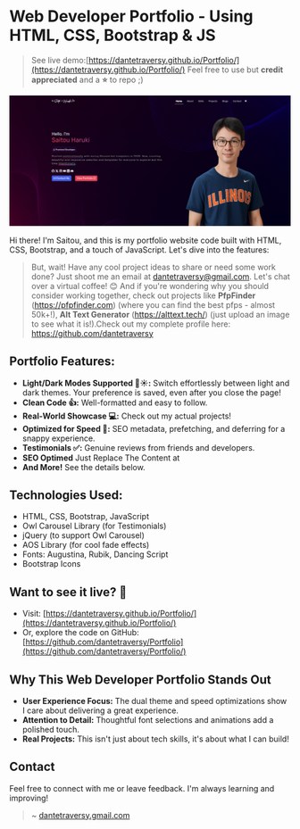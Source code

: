 # Web Developer Portfolio - Using HTML, CSS, Bootstrap & JS

> See live demo:[https://dantetraversy.github.io/Portfolio/](https://dantetraversy.github.io/Portfolio/) Feel free to use but **credit appreciated** and a **⭐** to repo ;)

![Developer Portoflio](https://github.com/dantetraversy/Portfolio/blob/master/Developer%20Portolio%20Website.png)


Hi there! I'm Saitou, and this is my portfolio website code built with HTML, CSS, Bootstrap, and a touch of JavaScript. Let's dive into the features:

> But, wait! Have any cool project ideas to share or need some work done? Just shoot me an email at dantetraversy@gmail.com. Let's chat over a virtual coffee! 😊 And if you're wondering why you should consider working together, check out projects like **PfpFinder** (https://pfpfinder.com) (where you can find the best pfps - almost 50k+!), **Alt Text Generator** (https://alttext.tech/) (just upload an image to see what it is!).Check out my complete profile here: https://github.com/dantetraversy

## **Portfolio Features:**

* **Light/Dark Modes Supported 🌙☀️:**  Switch effortlessly between light and dark themes. Your preference is saved, even after you close the page!
* **Clean Code 👍:** Well-formatted and easy to follow. 
* **Real-World Showcase 💻:** Check out my actual projects!
* **Optimized for Speed 🚀:**  SEO metadata, prefetching, and deferring for a snappy experience.
* **Testimonials ✅:** Genuine reviews from friends and developers.
* **SEO Optimed** Just Replace The Content at <head>
* **And More!** See the details below.
  
## **Technologies Used:**

* HTML, CSS, Bootstrap, JavaScript
* Owl Carousel Library (for Testimonials)
* jQuery (to support Owl Carousel)
* AOS Library (for cool fade effects)
* Fonts: Augustina, Rubik, Dancing Script
* Bootstrap Icons

## **Want to see it live? 👀**

* Visit: [https://dantetraversy.github.io/Portfolio/](https://dantetraversy.github.io/Portfolio/)
* Or, explore the code on GitHub: [https://github.com/dantetraversy/Portfolio](https://github.com/dantetraversy/Portfolio/)

## **Why This Web Developer Portfolio Stands Out**

* **User Experience Focus:**  The dual theme and speed optimizations show I care about delivering a great experience.
* **Attention to Detail:** Thoughtful font selections and animations add a polished touch. 
* **Real Projects:**  This isn't just about tech skills, it's about what I can build!  

## **Contact**

Feel free to connect with me or leave feedback. I'm always learning and improving! 

> ~ [dantetraversy.gmail.com](Gmail:dantetraversy.gmail.com)
